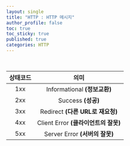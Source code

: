 ```yaml
---
layout: single
title: "HTTP : HTTP 메시지"
author_profile: false
toc: true
toc_sticky: true
published: true
categories: HTTP
---
```


<br>

|**상태코드**|**의미**|
|:--:|:--:|
|1xx|Informational **(정보교환)**|
|2xx|Success **(성공)**|
|3xx|Redirect **(다른 URL로 재요청)**|
|4xx|Client Error **(클라이언트의 잘못)**|
|5xx|Server Error **(서버의 잘못)**|